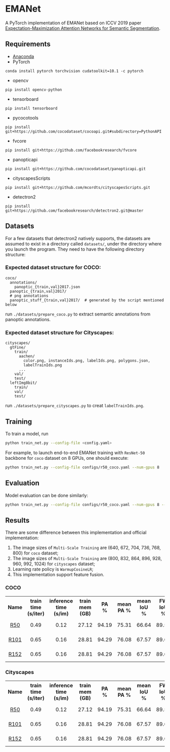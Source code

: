 # EMANet
A PyTorch implementation of EMANet based on ICCV 2019 paper [Expectation-Maximization Attention Networks for Semantic Segmentation](https://arxiv.org/abs/1907.13426). 

## Requirements
- [Anaconda](https://www.anaconda.com/download/)
- PyTorch
```
conda install pytorch torchvision cudatoolkit=10.1 -c pytorch
```
- opencv
```
pip install opencv-python
```
- tensorboard
```
pip install tensorboard
```
- pycocotools
```
pip install git+https://github.com/cocodataset/cocoapi.git#subdirectory=PythonAPI
```
- fvcore
```
pip install git+https://github.com/facebookresearch/fvcore
```
- panopticapi
```
pip install git+https://github.com/cocodataset/panopticapi.git
```
- cityscapesScripts
```
pip install git+https://github.com/mcordts/cityscapesScripts.git
```
- detectron2
```
pip install git+https://github.com/facebookresearch/detectron2.git@master
```

## Datasets
For a few datasets that detectron2 natively supports, the datasets are assumed to exist in a directory called
`datasets/`, under the directory where you launch the program. They need to have the following directory structure:

### Expected dataset structure for COCO:
```
coco/
  annotations/
    panoptic_{train,val}2017.json
  panoptic_{train,val}2017/
  # png annotations
  panoptic_stuff_{train,val}2017/  # generated by the script mentioned below
```
run `./datasets/prepare_coco.py` to extract semantic annotations from panoptic annotations.

### Expected dataset structure for Cityscapes:
```
cityscapes/
  gtFine/
    train/
      aachen/
        color.png, instanceIds.png, labelIds.png, polygons.json,
        labelTrainIds.png
      ...
    val/
    test/
  leftImg8bit/
    train/
    val/
    test/
```
run `./datasets/prepare_cityscapes.py` to creat `labelTrainIds.png`.

## Training
To train a model, run
```bash
python train_net.py --config-file <config.yaml>
```

For example, to launch end-to-end EMANet training with `ResNet-50` backbone for `coco` dataset on 8 GPUs, one should execute:
```bash
python train_net.py --config-file configs/r50_coco.yaml --num-gpus 8
```

## Evaluation
Model evaluation can be done similarly:
```bash
python train_net.py --config-file configs/r50_coco.yaml --num-gpus 8 --eval-only MODEL.WEIGHTS epochs/model.pth
```

## Results
There are some difference between this implementation and official implementation:
1. The image sizes of `Multi-Scale Training` are (640, 672, 704, 736, 768, 800) for `coco` dataset;
2. The image sizes of `Multi-Scale Training` are (800, 832, 864, 896, 928, 960, 992, 1024) for `cityscapes` dataset;
3. Learning rate policy is `WarmupCosineLR`;
4. This implementation support feature fusion.

### COCO
<table>
	<tbody>
		<!-- START TABLE -->
		<!-- TABLE HEADER -->
		<th>Name</th>
		<th>train time (s/iter)</th>
		<th>inference time (s/im)</th>
		<th>train mem (GB)</th>
		<th>PA</br>%</th>
		<th>mean PA %</th>
		<th>mean IoU %</th>
		<th>FW IoU %</th>
		<th>download link</th>
		<!-- TABLE BODY -->
		<!-- ROW: r50 -->
		<tr>
			<td align="center"><a href="configs/r50_coco.yaml">R50</a></td>
			<td align="center">0.49</td>
			<td align="center">0.12</td>
			<td align="center">27.12</td>
			<td align="center">94.19</td>
			<td align="center">75.31</td>
			<td align="center">66.64</td>
			<td align="center">89.54</td>
			<td align="center"><a href="https://pan.baidu.com/s/18wRQbLQyqXA4ISloUGWTSA">model</a>&nbsp;|&nbsp;ga7k</td>
		</tr>
		<!-- ROW: r101 -->
		<tr>
			<td align="center"><a href="configs/r101_coco.yaml">R101</a></td>
			<td align="center">0.65</td>
			<td align="center">0.16</td>
			<td align="center">28.81</td>
			<td align="center">94.29</td>
			<td align="center">76.08</td>
			<td align="center">67.57</td>
			<td align="center">89.69</td>
			<td align="center"><a href="https://pan.baidu.com/s/1eqt2U2gIBeE_UMtluCKIcQ">model</a>&nbsp;|&nbsp;xnvs</td>
		</tr>
		<!-- ROW: r152 -->
		<tr>
			<td align="center"><a href="configs/r152_coco.yaml">R152</a></td>
			<td align="center">0.65</td>
			<td align="center">0.16</td>
			<td align="center">28.81</td>
			<td align="center">94.29</td>
			<td align="center">76.08</td>
			<td align="center">67.57</td>
			<td align="center">89.69</td>
			<td align="center"><a href="https://pan.baidu.com/s/1eqt2U2gIBeE_UMtluCKIcQ">model</a>&nbsp;|&nbsp;xnvs</td>
		</tr>
	</tbody>
</table>

### Cityscapes
<table>
	<tbody>
		<!-- START TABLE -->
		<!-- TABLE HEADER -->
		<th>Name</th>
		<th>train time (s/iter)</th>
		<th>inference time (s/im)</th>
		<th>train mem (GB)</th>
		<th>PA</br>%</th>
		<th>mean PA %</th>
		<th>mean IoU %</th>
		<th>FW IoU %</th>
		<th>download link</th>
		<!-- TABLE BODY -->
		<!-- ROW: r50 -->
		<tr>
			<td align="center"><a href="configs/r50_cityscapes.yaml">R50</a></td>
			<td align="center">0.49</td>
			<td align="center">0.12</td>
			<td align="center">27.12</td>
			<td align="center">94.19</td>
			<td align="center">75.31</td>
			<td align="center">66.64</td>
			<td align="center">89.54</td>
			<td align="center"><a href="https://pan.baidu.com/s/18wRQbLQyqXA4ISloUGWTSA">model</a>&nbsp;|&nbsp;ga7k</td>
		</tr>
		<!-- ROW: r101 -->
		<tr>
			<td align="center"><a href="configs/r101_cityscapes.yaml">R101</a></td>
			<td align="center">0.65</td>
			<td align="center">0.16</td>
			<td align="center">28.81</td>
			<td align="center">94.29</td>
			<td align="center">76.08</td>
			<td align="center">67.57</td>
			<td align="center">89.69</td>
			<td align="center"><a href="https://pan.baidu.com/s/1eqt2U2gIBeE_UMtluCKIcQ">model</a>&nbsp;|&nbsp;xnvs</td>
		</tr>
		<!-- ROW: r152 -->
		<tr>
			<td align="center"><a href="configs/r152_cityscapes.yaml">R152</a></td>
			<td align="center">0.65</td>
			<td align="center">0.16</td>
			<td align="center">28.81</td>
			<td align="center">94.29</td>
			<td align="center">76.08</td>
			<td align="center">67.57</td>
			<td align="center">89.69</td>
			<td align="center"><a href="https://pan.baidu.com/s/1eqt2U2gIBeE_UMtluCKIcQ">model</a>&nbsp;|&nbsp;xnvs</td>
		</tr>
	</tbody>
</table>